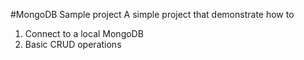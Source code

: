 #MongoDB Sample project
A simple project that demonstrate how to 
1. Connect to a local MongoDB
2. Basic CRUD operations
